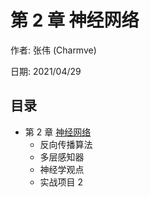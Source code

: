 # 第 2 章 神经网络

作者: 张伟 (Charmve)

日期: 2021/04/29

## 目录
  - 第 2 章 [神经网络](https://charmve.github.io/computer-vision-in-action/#/chapter2/chapter2)
    - 反向传播算法
    - 多层感知器
    - 神经学观点
    - 实战项目 2
